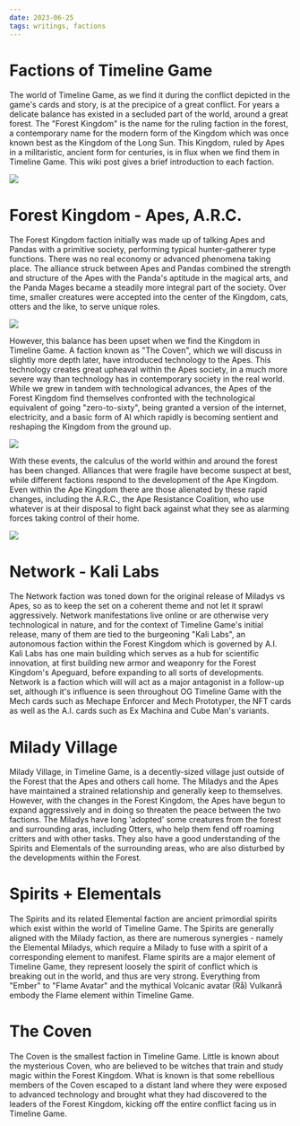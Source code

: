 ```yaml
---
date: 2023-06-25
tags: writings, factions
---
```

# Factions of Timeline Game
The world of Timeline Game, as we find it during the conflict depicted in the game's cards and story, is at the precipice of a great conflict. For years a delicate balance has existed in a secluded part of the world, around a great forest. The "Forest Kingdom" is the name for the ruling faction in the forest, a contemporary name for the modern form of the Kingdom which was once known best as the Kingdom of the Long Sun. This Kingdom, ruled by Apes in a militaristic, ancient form for centuries, is in flux when we find them in Timeline Game. This wiki post gives a brief introduction to each faction.

![](https://raw.seadn.io/files/4a3ea135360c72ec5ba8054b91a7f659.png)

# Forest Kingdom - Apes, A.R.C.

The Forest Kingdom faction initially was made up of talking Apes and Pandas with a primitive society, performing typical hunter-gatherer type functions. There was no real economy or advanced phenomena taking place. The alliance struck between Apes and Pandas combined the strength and structure of the Apes with the Panda's aptitude in the magical arts, and the Panda Mages became a steadily more integral part of the society. Over time, smaller creatures were accepted into the center of the Kingdom, cats, otters and the like, to serve unique roles.

![](https://raw.seadn.io/files/cd7b3f68970ffd2d8b321f7f2d7e60cf.png)

However, this balance has been upset when we find the Kingdom in Timeline Game. A faction known as "The Coven", which we will discuss in slightly more depth later, have introduced technology to the Apes. This technology creates great upheaval within the Apes society, in a much more severe way than technology has in contemporary society in the real world. While we grew in tandem with technological advances, the Apes of the Forest Kingdom find themselves confronted with the technological equivalent of going "zero-to-sixty", being granted a version of the internet, electricity, and a basic form of AI which rapidly is becoming sentient and reshaping the Kingdom from the ground up. 

![](https://raw.seadn.io/files/8fbbd13d4f93077b61590ac01fc7cf09.png)

With these events, the calculus of the world within and around the forest has been changed. Alliances that were fragile have become suspect at best, while different factions respond to the development of the Ape Kingdom. Even within the Ape Kingdom there are those alienated by these rapid changes, including the A.R.C., the Ape Resistance Coalition, who use whatever is at their disposal to fight back against what they see as alarming forces taking control of their home.

![](https://raw.seadn.io/files/cab92fad71998eee6e66d5752282c7dc.png)

# Network - Kali Labs

The Network faction was toned down for the original release of Miladys vs Apes, so as to keep the set on a coherent theme and not let it sprawl aggressively. Network manifestations live online or are otherwise very technological in nature, and for the context of Timeline Game's initial release, many of them are tied to the burgeoning "Kali Labs", an autonomous faction within the Forest Kingdom which is governed by A.I. Kali Labs has one main building which serves as a hub for scientific innovation, at first building new armor and weaponry for the Forest Kingdom's Apeguard, before expanding to all sorts of developments. Network is a faction which will will act as a major antagonist in a follow-up set, although it's influence is seen throughout OG Timeline Game with the Mech cards such as Mechape Enforcer and Mech Prototyper, the NFT cards as well as the A.I. cards such as Ex Machina and Cube Man's variants.

# Milady Village

Milady Village, in Timeline Game, is a decently-sized village just outside of the Forest that the Apes and others call home. The Miladys and the Apes have maintained a strained relationship and generally keep to themselves. However, with the changes in the Forest Kingdom, the Apes have begun to expand aggressively and in doing so threaten the peace between the two factions. The Miladys have long 'adopted' some creatures from the forest and surrounding aras, including Otters, who help them fend off roaming critters and with other tasks. They also have a good understanding of the Spirits and Elementals of the surrounding areas, who are also disturbed by the developments within the Forest.

# Spirits + Elementals

The Spirits and its related Elemental faction are ancient primordial spirits which exist within the world of Timeline Game. The Spirits are generally aligned with the Milady faction, as there are numerous synergies - namely the Elemental Miladys, which require a Milady to fuse with a spirit of a corresponding element to manifest. Flame spirits are a major element of Timeline Game, they represent loosely the spirit of conflict which is breaking out in the world, and thus are very strong. Everything from "Ember" to "Flame Avatar" and the mythical Volcanic avatar (Rå) Vulkanrå embody the Flame element within Timeline Game.

# The Coven

The Coven is the smallest faction in Timeline Game. Little is known about the mysterious Coven, who are believed to be witches that train and study magic within the Forest Kingdom. What is known is that some rebellious members of the Coven escaped to a distant land where they were exposed to advanced technology and brought what they had discovered to the leaders of the Forest Kingdom, kicking off the entire conflict facing us in Timeline Game.